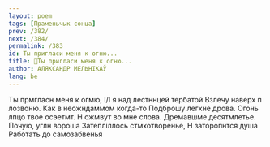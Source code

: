 ```yaml
---
layout: poem
tags: [Праменьчык сонца]
prev: /382/
next: /384/
permalink: /383
id: Ты пригласи меня к огню...
title: 🚧Ты пригласи меня к огню...
author: АЛЯКСАНДР МЕЛЬНІКАЎ
lang: be
---
```



Ты прмгласн меня к огмю, І/І я над лестннцей тербатой Взлечу наверх п лозвоню. Как в неожндаммом когда-то Подброшу легхне дрова. Огонь лпцо твое осэетмт. Н ожмвут во мне слова. Дремавшме десятмлетье. Почую, углн вороша Затепліллось стмхотворенье, Н заторопнтся душа Работать до самозабвенья

